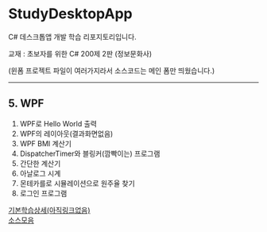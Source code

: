 # StudyDesktopApp
C# 데스크톱앱 개발 학습 리포지토리입니다.

교재 : 초보자를 위한 C# 200제 2판 (정보문화사)

(윈폼 프로젝트 파일이 여러가지라서 소스코드는 메인 폼만 띄웠습니다.)



------------------------------------------------------------------------------------------------------------------------

## 5. WPF
1. WPF로 Hello World 출력
2. WPF의 레이아웃(결과화면없음)
3. WPF BMI 계산기
4. DispatcherTimer와 블링커(깜빡이는) 프로그램
5. 간단한 계산기
6. 아날로그 시계
7. 몬테카를로 시뮬레이션으로 원주율 찾기
8. 로그인 프로그램

[기본학습상세(아직링크없음)]() <br>
[소스모음](https://github.com/SeoDongWoo1216/StudyDesktopApp/tree/main/WPFApp)

